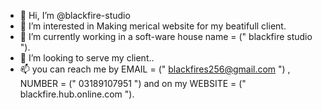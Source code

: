 - 👋 Hi, I’m @blackfire-studio
- 👀 I’m interested in Making merical website for my beatifull client.
- 🌱 I’m currently working in a soft-ware house name = (" blackfire studio ").
- 💞️ I’m looking to serve my client..
- 📫 you can reach me by  EMAIL = (" blackfires256@gmail.com ") , NUMBER = (" 03189107951 ")  and on my WEBSITE = (" blackfire.hub.online.com ").


